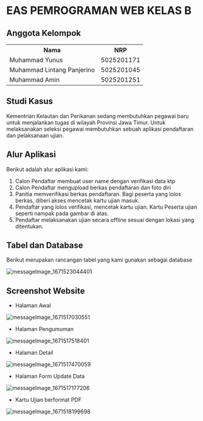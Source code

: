 # EAS PEMROGRAMAN WEB KELAS B

## Anggota Kelompok

<table>
    <tr>
        <th>Nama</th>
        <th>NRP</th>
    </tr>
    <tr>
        <td>Muhammad Yunus</td>
        <td>5025201171</td>
    </tr>
    <tr>
        <td>Muhammad Lintang Panjerino</td>
        <td>5025201045</td>
    </tr>
    <tr>
        <td>Muhammad Amin</td>
        <td>5025201251</td>
    </tr>
<table>

## Studi Kasus

Kementrian Kelautan dan Perikanan sedang membutuhkan pegawai baru untuk menjalankan tugas di wilayah Provinsi Jawa Timur. Untuk melaksanakan seleksi pegawai membutuhkan sebuah aplikasi pendaftaran dan pelaksanaan ujian.

## Alur Aplikasi

Berikut adalah alur aplikasi kami:

<ol>
  <li>Calon Pendaftar membuat user name dengan verifikasi data ktp</li>
  <li>Calon Pendaftar mengupload berkas pendaftaran dan foto diri</li>
  <li>Panitia memverifikasi berkas pendaftaran. Bagi peserta yang lolos berkas, diberi akses mencetak kartu ujian masuk.</li>
  <li>Pendaftar yang lolos verifikasi, mencetak kartu ujian. Kartu Peserta ujian seperti nampak pada gambar di atas.</li>
  <li>Pendaftar melaksanakan ujian secara offline sesuai dengan lokasi yang ditentukan.</li>
</ol>

## Tabel dan Database

Berikut merupakan rancangan tabel yang kami gunakan sebagai database

![messageImage_1671523044401](https://user-images.githubusercontent.com/90432657/208620995-73d6c94c-2855-469c-9bcc-befa8068bd38.jpg)

## Screenshot Website

- Halaman Awal

![messageImage_1671517030551](https://user-images.githubusercontent.com/90432657/208621447-8d4c0131-d58e-4e2a-b622-1a801eecd331.jpg)

- Halaman Pengumuman

![messageImage_1671517518401](https://user-images.githubusercontent.com/90432657/208621712-5673f369-be00-4ebc-b0ba-0755e8e8a590.jpg)

- Halaman Detail

![messageImage_1671517470059](https://user-images.githubusercontent.com/90432657/208621778-440a3ca0-087f-4432-8678-38583501c7da.jpg)

- Halaman Form Update Data

![messageImage_1671517177206](https://user-images.githubusercontent.com/90432657/208621832-953bcc22-496d-4b3e-9265-4a16b80680aa.jpg)

- Kartu Ujian berformat PDF

![messageImage_1671518199698](https://user-images.githubusercontent.com/90432657/208621875-efbd2301-4df3-497d-ad5f-580f0b17cbc9.jpg)
